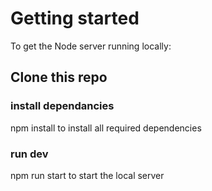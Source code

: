 # Getting started
To get the Node server running locally:

## Clone this repo

### install dependancies 
npm install to install all required dependencies


### run dev
npm run start to start the local server
